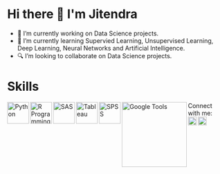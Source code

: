 # Hi there 👋 I'm Jitendra

- 🔭 I’m currently working on Data Science projects.
- 🌱 I’m currently learning Supervied Learning, Unsupervised Learning, Deep Learning, Neural Networks and Artificial Intelligence.
- 🔍 I’m looking to collaborate on Data Science projects.

# Skills
[<img align="left" alt="Python" width="50px" src="https://lh3.googleusercontent.com/proxy/VyjAVUTf14-fkA2woElntj2xlP7Bvcbwww8eKWGJGsS_n3Pc3vWVVjlyZeMP9I1sKowuVk6jNLUJgSKj_Is6qwDo00qheHj7eD-bzdrpQWjewkwCmXU" />][Python]
[<img align="left" alt="R Programming" width="50px" src="https://upload.wikimedia.org/wikipedia/commons/thumb/1/1b/R_logo.svg/1280px-R_logo.svg.png" />][R]
[<img align="left" alt="SAS" width="50px" src="https://cdn.freebiesupply.com/logos/large/2x/sas-6-logo-png-transparent.png" />][SAS]
[<img align="left" alt="Tableau" width="50px" src="https://img.pngio.com/tableau-software-logo-e1502871850906-archetype-consulting-tableau-software-png-400_232.png" />][Tableau]
[<img align="left" alt="SPSS" width="50px" src="https://banner2.cleanpng.com/20180711/py/kisspng-spss-modeler-computer-icons-ibm-analytics-spss-5b46b0e4e32f78.8174220215313594609306.jpg" />][SPSS]
[<img align="left" alt="Google Tools" width="150px" src="https://www.faceofit.com/wp-content/uploads/2016/04/Google-Docs-Sheets-Slides.jpg" />][Google]
  
Connect with me:  
[<img align="left" alt="Jitendra Alim | LinkedIn" width="20px" src="https://cdn.jsdelivr.net/npm/simple-icons@v3/icons/linkedin.svg" />][LinkedIn]
[<img aligh="left" alt="Jitendra Alim | Mail" width="20px" src="https://upload.wikimedia.org/wikipedia/commons/thumb/a/ab/Gmail_Icon.svg/1280px-Gmail_Icon.svg.png" />][GMail]

[LinkedIn]: https://linkedin.com/in/jitendra-alim
[GMail]: mailto:jitendrabalim@gmail.com
[Python]: mailto:jitendrabalim@gmail.com
[R]: mailto:jitendrabalim@gmail.com
[SAS]: mailto:jitendrabalim@gmail.com
[Tableau]: mailto:jitendrabalim@gmail.com
[SPSS]: mailto:jitendrabalim@gmail.com
[Google]: mailto:jitendrabalim@gmail.com
